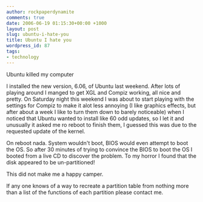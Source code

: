 ```yaml
---
author: rockpaperdynamite
comments: true
date: 2006-06-19 01:15:30+00:00 +1000
layout: post
slug: ubuntu-i-hate-you
title: Ubuntu I hate you
wordpress_id: 87
tags:
- technology
---
```


Ubuntu killed my computer

I installed the new version, 6.06, of Ubuntu last weekend. After lots of playing around I manged to get XGL and Compiz working, all nice and pretty. On Saturday night this weekend I was about to start playing with the settings for Compiz to make it alot less annoying (I like graphics effects, but after about a week I like to turn them down to barely noticeable) when I noticed that Ubuntu wanted to install like 60 odd updates, so I let it and unusually it asked me ro reboot to finish them, I guessed this was due to the requested update of the kernel.

On reboot nada. System wouldn't boot, BIOS would even attempt to boot the OS. So after 30 minutes of trying to convince the BIOS to boot the OS I booted from a live CD to discover the problem. To my horror I found that the disk appeared to be un-partitioned!

This did not make me a happy camper.

If any one knows of a way to recreate a partition table from nothing more than a list of the functions of each partition please contact me.

